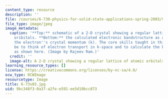 ```yaml
---
content_type: resource
description: ''
file: /courses/6-730-physics-for-solid-state-applications-spring-2003/9bc348f30a37a2fee591ee5d10bcc873_6-73s03.jpg
file_type: image/jpeg
image_metadata:
  caption: '**Top:** schematic of a 2-D crystal showing a regular lattice of atomic
    oribitals. **Bottom:** the calculated electronic bandstructure as a function of
    the electron''s crystal momentum (k). The core skills taught in this class will
    be to think of electron transport in k-space and to calculate the bandstructure
    as shown here. (Image by Rajeev Ram.)'
  credit: ''
  image-alt: A 2-D crystal showing a regular lattice of atomic orbitals.
learning_resource_types: []
license: https://creativecommons.org/licenses/by-nc-sa/4.0/
ocw_type: OCWImage
resourcetype: Image
title: 6-73s03.jpg
uid: 9bc348f3-0a37-a2fe-e591-ee5d10bcc873
---
```

